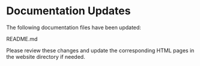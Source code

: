 # Documentation Updates

The following documentation files have been updated:

README.md

Please review these changes and update the corresponding HTML pages in the website directory if needed.
